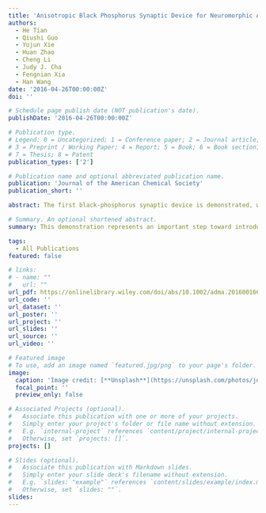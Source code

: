 ```yaml
---
title: 'Anisotropic Black Phosphorus Synaptic Device for Neuromorphic Applications'
authors:
  - He Tian
  - Qiushi Guo
  - Yujun Xie
  - Huan Zhao
  - Cheng Li
  - Judy J. Cha
  - Fengnian Xia
  - Han Wang
date: '2016-04-26T00:00:00Z'
doi: ''

# Schedule page publish date (NOT publication's date).
publishDate: '2016-04-26T00:00:00Z'

# Publication type.
# Legend: 0 = Uncategorized; 1 = Conference paper; 2 = Journal article;
# 3 = Preprint / Working Paper; 4 = Report; 5 = Book; 6 = Book section;
# 7 = Thesis; 8 = Patent
publication_types: ['2']

# Publication name and optional abbreviated publication name.
publication: 'Journal of the American Chemical Society'
publication_short: ''

abstract: The first black-phosphorus synaptic device is demonstrated, which offers intrinsic anisotropy in its synaptic characteristics directly resulting from its low crystalline symmetry. Key features of biological synapses, such as long-term plasticity with heterogeneity, including long-term potentiation/depression and spike-timing-dependent plasticity, are mimicked. This demonstration represents an important step toward introducing intrinsic heterogeneity to artificial neuromorphic systems.

# Summary. An optional shortened abstract.
summary: This demonstration represents an important step toward introducing intrinsic heterogeneity to artificial neuromorphic systems.

tags:
  - All Publications
featured: false

# links:
# - name: ""
#   url: ""
url_pdf: https://onlinelibrary.wiley.com/doi/abs/10.1002/adma.201600166
url_code: ''
url_dataset: ''
url_poster: ''
url_project: ''
url_slides: ''
url_source: ''
url_video: ''

# Featured image
# To use, add an image named `featured.jpg/png` to your page's folder.
image:
  caption: 'Image credit: [**Unsplash**](https://unsplash.com/photos/jdD8gXaTZsc)'
  focal_point: ''
  preview_only: false

# Associated Projects (optional).
#   Associate this publication with one or more of your projects.
#   Simply enter your project's folder or file name without extension.
#   E.g. `internal-project` references `content/project/internal-project/index.md`.
#   Otherwise, set `projects: []`.
projects: []

# Slides (optional).
#   Associate this publication with Markdown slides.
#   Simply enter your slide deck's filename without extension.
#   E.g. `slides: "example"` references `content/slides/example/index.md`.
#   Otherwise, set `slides: ""`.
slides:
---
```

